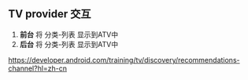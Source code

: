 ## TV provider 交互

1. **前台** 将 分类-列表 显示到ATV中
2. **后台** 将 分类-列表 显示到ATV中

https://developer.android.com/training/tv/discovery/recommendations-channel?hl=zh-cn